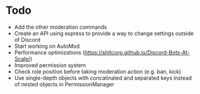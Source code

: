 # Todo

* Add the other moderation commands
* Create an API using express to provide a way to change settings outside of Discord
* Start working on AutoMod
* Performance optimizations (https://shitcorp.github.io/Discord-Bots-At-Scale/)
* Improved permission system
* Check role position before taking moderation action (e.g. ban, kick)
* Use single-depth objects with concatinated and separated keys instead of nested objects in PermissionManager
